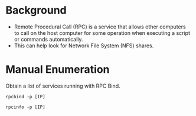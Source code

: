 # Background
- Remote Procedural Call (RPC) is a service that allows other computers to call on the host computer for some operation when executing a script or commands automatically.
- This can help look for Network File System (NFS) shares.

# Manual Enumeration
Obtain a list of services running with RPC Bind.
```
rpcbind -p [IP]
```
```
rpcinfo -p [IP]
```
